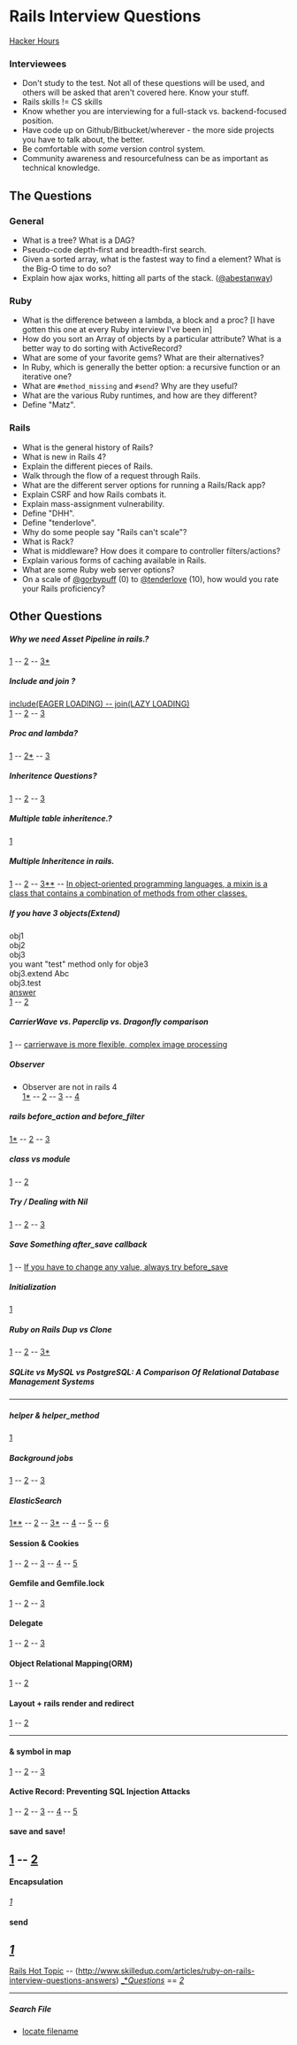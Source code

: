 # Rails Interview Questions

[Hacker Hours](http://hackerhours.org)


### Interviewees

* Don't study to the test.  Not all of these questions will be used, and others will be asked that aren't covered here.  Know your stuff.
* Rails skills != CS skills
* Know whether you are interviewing for a full-stack vs. backend-focused position.
* Have code up on Github/Bitbucket/wherever - the more side projects you have to talk about, the better.
* Be comfortable with *some* version control system.
* Community awareness and resourcefulness can be as important as technical knowledge.

## The Questions

### General

* What is a tree?  What is a DAG?
* Pseudo-code depth-first and breadth-first search.
* Given a sorted array, what is the fastest way to find a element?  What is the Big-O time to do so?
* Explain how ajax works, hitting all parts of the stack. ([@abestanway](https://twitter.com/abestanway/status/278967644705677312))

### Ruby

* What is the difference between a lambda, a block and a proc? [I have gotten this one at every Ruby interview I've been in]
* How do you sort an Array of objects by a particular attribute?  What is a better way to do sorting with ActiveRecord?
* What are some of your favorite gems?  What are their alternatives?
* In Ruby, which is generally the better option: a recursive function or an iterative one?
* What are `#method_missing` and `#send`?  Why are they useful?
* What are the various Ruby runtimes, and how are they different?
* Define "Matz".

### Rails

* What is the general history of Rails?
* What is new in Rails 4?
* Explain the different pieces of Rails.
* Walk through the flow of a request through Rails.
* What are the different server options for running a Rails/Rack app?
* Explain CSRF and how Rails combats it.
* Explain mass-assignment vulnerability.
* Define "DHH".
* Define "tenderlove".
* Why do some people say "Rails can't scale"?
* What is Rack?
* What is middleware? How does it compare to controller filters/actions?
* Explain various forms of caching available in Rails.
* What are some Ruby web server options?
* On a scale of [@gorbypuff](https://twitter.com/gorbypuff) (0) to [@tenderlove](https://twitter.com/tenderlove) (10), how would you rate your Rails proficiency? 

## Other Questions

##### Why we need Asset Pipeline in rails.?  
[1](http://guides.rubyonrails.org/asset_pipeline.html) -- [2](http://coderberry.me/blog/2012/04/24/asset-pipeline-for-dummies/) -- [3*](http://stackoverflow.com/questions/14719788/how-can-i-determine-the-md5-digest-of-a-given-asset-in-the-rails-asset-pipeline)  

#####  Include and join ?  
[include(EAGER LOADING) -- join(LAZY LOADING)](#)  
[1](http://tomdallimore.com/blog/includes-vs-joins-in-rails-when-and-where/) -- [2](http://blog.bigbinary.com/2013/07/01/preload-vs-eager-load-vs-joins-vs-includes.html)  --  [3](http://railscasts.com/episodes/181-include-vs-joins)  

#####  Proc and lambda?  
[1](http://awaxman11.github.io/blog/2013/08/05/what-is-the-difference-between-a-block/) -- [2*](http://stackoverflow.com/questions/626/when-to-use-lambda-when-to-use-proc-new) -- [3](http://techspry.com/ruby_and_rails/proc-and-lambda-in-ruby/)  

#####  Inheritence Questions?  
[1](http://stackoverflow.com/questions/9359948/multiple-inheritance-whats-a-good-example) -- [2](http://beginnersbook.com/2013/05/java-inheritance-types/) -- [3](http://www.dotnet-tricks.com/Tutorial/oops/JaIO211013-Understanding-Inheritance-and-Different-Types-of-Inheritance.html)

#####  Multiple table inheritence.?  
[1](http://techspry.com/ruby_and_rails/multiple-table-inheritance-in-rails-3/)

#####  Multiple Inheritence in rails.  
[1](http://www.nishantnigam.in/2012/01/simulating-multiple-inheritance-with.html) -- [2](http://stackoverflow.com/questions/1282864/ruby-inheritance-vs-mixins) -- [3**](http://tutorials.jumpstartlab.com/topics/models/modules.html) -- [In object-oriented programming languages, a mixin is a class that contains a combination of methods from other classes.](https://railskey.wordpress.com/2013/02/07/multiple-inheritance-ruby/)  

#####  If you have 3 objects(Extend)  
obj1  
obj2  
obj3  
you want "test" method only for obje3  
obj3.extend Abc  
obj3.test  
[answer](http://saturnflyer.com/blog/jim/2011/09/28/4-simple-steps-extending-ruby-objects-the-tip-of-the-iceberg-with-dci/)  
[1](https://www.digitalocean.com/community/tutorials/sqlite-vs-mysql-vs-postgresql-a-comparison-of-relational-database-management-systems)  --  [2](http://www.railstips.org/blog/archives/2009/05/15/include-vs-extend-in-ruby/)  

#####  CarrierWave vs. Paperclip vs. Dragonfly comparison  
[1](http://bcjordan.com/posts/rails-image-uploading-framework-comparison/) -- [carrierwave is more flexible, complex image processing](http://praaveenvr.blogspot.fr/2014/03/compare-carrierwave-paperclip-and.html)  

##### Observer  
* Observer are not in rails 4  
[1*](http://codebrahma.com/ruby/2014/07/30/observers-in-rails.html) -- [2](http://samuelmullen.com/2013/05/the-problem-with-rails-callbacks/) -- [3](http://stackoverflow.com/questions/15165260/rails-observer-alternatives-for-4-0)  -- [4](http://ablogaboutcode.com/2011/10/24/using-rails-observers-to-write-faster-tests-and-simpler-models/)  

##### rails before_action and before_filter
[1*](http://stackoverflow.com/questions/16519828/rails-4-before-filter-vs-before-action) -- [2](http://stackoverflow.com/questions/20811029/difference-between-actions-and-filters-in-rails) -- [3](https://twitter.com/rails/status/277121523649740800)  

##### class vs module
[1](http://stackoverflow.com/questions/151505/difference-between-a-class-and-a-module) -- [2](https://www.youtube.com/watch?v=taaIIYj1jFA&list=PL7A85FD7803A8CB1F&index=5)

##### Try / Dealing with Nil
[1](http://apidock.com/rails/Object/try) -- [2](https://www.youtube.com/watch?v=v8d5UthX9gw&index=6&list=PL7A85FD7803A8CB1F) -- [3](http://pramodtech.quora.com/nil-empty-blank-present-in-Ruby-on-Rails)

##### Save Something after_save callback
[1](http://stackoverflow.com/questions/5777172/rails-how-to-update-a-column-after-saving) -- [If you have to change any value, always try before_save](http://stackoverflow.com/questions/12835029/how-does-after-save-work-when-saving-an-object)

##### Initialization
[1](http://www.zlu.me/rails/ruby/2013/05/29/initialization-is-an-interesting-thing.html)

##### Ruby on Rails Dup vs Clone
[1](http://www.jvanbaarsen.com/blog/2014/07/01/ruby-on-rails-dup-vs-clone) -- [2](https://coderwall.com/p/1zflyg/ruby-the-differences-between-dup-clone) -- [3*](http://sachinchoudhary.blogspot.com/2014/01/ruby-clone-dup-vs-rails-deepdup.html)

#####  SQLite vs MySQL vs PostgreSQL: A Comparison Of Relational Database Management Systems  


------------ 

##### helper & helper_method
[1](http://stackoverflow.com/questions/3992659/in-rails-what-exactly-do-helper-and-helper-method-do)

##### Background jobs
[1](http://railscasts.com/episodes/271-resque?view=asciicast) -- [2](http://railscasts.com/episodes/366-sidekiq) -- [3](http://railscasts.com/episodes/171-delayed-job)

##### ElasticSearch
[1**](http://www.sitepoint.com/full-text-search-rails-elasticsearch/) -- [2](http://www.codinginthecrease.com/news_article/show/409843?referrer_id=948927) -- [3*](http://aaronvb.com/articles/intro-to-elasticsearch-ruby-on-rails-part-1.html) -- [4](http://stackoverflow.com/questions/25258121/elasticsearch-rails-setting-a-custom-analyzer) -- [5](http://stackoverflow.com/questions/12409438/when-do-you-start-additional-elasticsearch-nodes/12414123#12414123) -- [6](https://www.elastic.co/guide/en/elasticsearch/client/ruby-api/current/index.html)

#### Session & Cookies
[1](http://www.theodinproject.com/ruby-on-rails/sessions-cookies-and-authentication) -- [2](http://railscasts.com/episodes/270-authentication-in-rails-3-1) -- [3](http://railscasts.com/episodes/250-authentication-from-scratch?autoplay=true) -- [4](http://pothibo.com/2013/09/sessions-and-cookies-in-ruby-on-rails/) -- [5](http://www.justinweiss.com/blog/2015/03/17/how-rails-sessions-work/)

#### Gemfile and Gemfile.lock
[1](http://stackoverflow.com/questions/6927442/what-is-the-difference-between-gemfile-and-gemfile-lock-in-ruby-on-rails) -- [2](https://www.youtube.com/watch?v=ZE-8rqPI3B4&list=PL7A85FD7803A8CB1F&index=9) -- [3](http://stackoverflow.com/questions/6588674/what-does-bundle-exec-rake-mean)

#### Delegate
[1](http://pivotallabs.com/rails-delegates-are-even-more-useful-than-i-knew/) -- [2](http://wyeworks.com/blog/2009/6/4/rails-delegate-method) -- [3](http://apidock.com/rails/Module/delegate)

#### Object Relational Mapping(ORM)
[1](http://guides.rubyonrails.org/active_record_basics.html) -- [2](http://stackoverflow.com/questions/2194915/what-is-orm-as-related-to-ruby-on-rails)

#### Layout + rails render and redirect
[1](http://railscasts.com/episodes/8-layouts-and-content-for) -- [2](http://brettu.com/rails-daily-ruby-tip-28-whats-the-difference-between-redirect_to-and-render-in-rails/)

------------ 
#### & symbol in map
[1](http://stackoverflow.com/questions/9468564/what-does-post-all-mapid-mean) -- [2](http://stackoverflow.com/questions/12084507/what-does-the-map-method-do-in-ruby) -- [3](http://apidock.com/ruby/Enumerable/map)

#### Active Record: Preventing SQL Injection Attacks
[1](http://guides.rubyonrails.org/security.html#sql-injection) -- [2](https://blog.8thlight.com/adam-gooch/2013/01/04/protect-yourself-from-sql-injection.html) -- [3](https://blog.8thlight.com/adam-gooch/2013/01/04/protect-yourself-from-sql-injection.html) -- [4](http://rails-sqli.org/) -- [5](http://stackoverflow.com/questions/1582511/rails-active-record-nuances-and-protecting-against-injection-attacks)

#### save and save!
[1](http://stackoverflow.com/questions/5056385/when-to-use-save-vs-save-in-model) -- [2](http://stackoverflow.com/questions/5270881/rails-3-difference-between-widget-save-and-widget-save)
------------ 
#### Encapsulation
[_1_](http://samurails.com/interview/ruby-inheritance-encapsulation-polymorphism/)

#### send
[_1_](http://stackoverflow.com/questions/7895253/rails-100-newb-issue-send-method)
------------ 

[Rails Hot Topic](http://techspry.com/ruby_and_rails) -- (http://www.skilledup.com/articles/ruby-on-rails-interview-questions-answers)
[_*_Questions_](https://gist.github.com/ryansobol/5252653) == [_2_](http://www.careerride.com/ruby-on-rails-interview-questions.aspx)

------------  

##### Search File
* [locate filename](http://www.howtogeek.com/112674/how-to-find-files-and-folders-in-linux-using-the-command-line/)  
